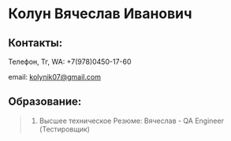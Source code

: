# Колун Вячеслав Иванович
## Контакты:
Телефон, Тг, WA: +7(978)0450-17-60

email: kolynik07@gmail.com

## Образование:
> 1) Высшее техническое
Резюме: Вячеслав - QA Engineer (Тестировщик) 
